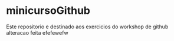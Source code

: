 # minicursoGithub
Este repositorio e destinado aos exercicios do workshop de github
alteracao feita
efefewefw